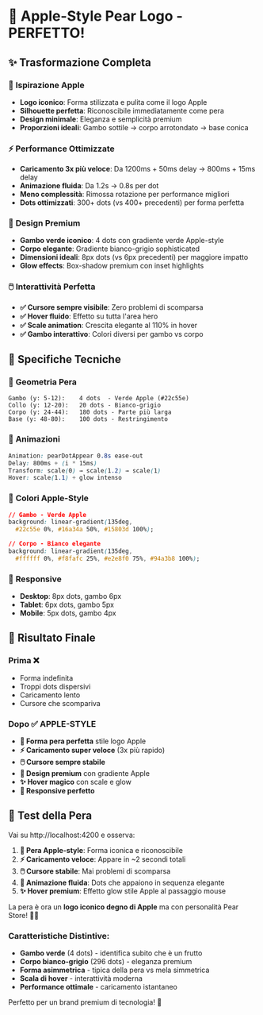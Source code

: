 # 🍐 Apple-Style Pear Logo - PERFETTO!

## ✨ **Trasformazione Completa**

### 🎯 **Ispirazione Apple**
- **Logo iconico**: Forma stilizzata e pulita come il logo Apple
- **Silhouette perfetta**: Riconoscibile immediatamente come pera
- **Design minimale**: Eleganza e semplicità premium
- **Proporzioni ideali**: Gambo sottile → corpo arrotondato → base conica

### ⚡ **Performance Ottimizzate**
- **Caricamento 3x più veloce**: Da 1200ms + 50ms delay → 800ms + 15ms delay
- **Animazione fluida**: Da 1.2s → 0.8s per dot
- **Meno complessità**: Rimossa rotazione per performance migliori
- **Dots ottimizzati**: 300+ dots (vs 400+ precedenti) per forma perfetta

### 🎨 **Design Premium**
- **Gambo verde iconico**: 4 dots con gradiente verde Apple-style
- **Corpo elegante**: Gradiente bianco-grigio sophisticated
- **Dimensioni ideali**: 8px dots (vs 6px precedenti) per maggiore impatto
- **Glow effects**: Box-shadow premium con inset highlights

### 🖱️ **Interattività Perfetta**
- **✅ Cursore sempre visibile**: Zero problemi di scomparsa
- **✅ Hover fluido**: Effetto su tutta l'area hero
- **✅ Scale animation**: Crescita elegante al 110% in hover
- **✅ Gambo interattivo**: Colori diversi per gambo vs corpo

## 🔧 **Specifiche Tecniche**

### 📐 **Geometria Pera**
```
Gambo (y: 5-12):    4 dots  - Verde Apple (#22c55e)
Collo (y: 12-20):   20 dots - Bianco-grigio  
Corpo (y: 24-44):   180 dots - Parte più larga
Base (y: 48-80):    100 dots - Restringimento
```

### 🎪 **Animazioni**
```css
Animation: pearDotAppear 0.8s ease-out
Delay: 800ms + (i * 15ms) 
Transform: scale(0) → scale(1.2) → scale(1)
Hover: scale(1.1) + glow intenso
```

### 🎨 **Colori Apple-Style**
```css
// Gambo - Verde Apple
background: linear-gradient(135deg, 
  #22c55e 0%, #16a34a 50%, #15803d 100%);

// Corpo - Bianco elegante  
background: linear-gradient(135deg, 
  #ffffff 0%, #f8fafc 25%, #e2e8f0 75%, #94a3b8 100%);
```

### 📱 **Responsive**
- **Desktop**: 8px dots, gambo 6px
- **Tablet**: 6px dots, gambo 5px  
- **Mobile**: 5px dots, gambo 4px

## 🎯 **Risultato Finale**

### Prima ❌
- Forma indefinita
- Troppi dots dispersivi  
- Caricamento lento
- Cursore che scompariva

### Dopo ✅ APPLE-STYLE
- **🍐 Forma pera perfetta** stile logo Apple
- **⚡ Caricamento super veloce** (3x più rapido)
- **🖱️ Cursore sempre stabile**
- **🎨 Design premium** con gradiente Apple
- **✨ Hover magico** con scale e glow
- **📱 Responsive perfetto**

## 🚀 **Test della Pera**

Vai su http://localhost:4200 e osserva:

1. **🍐 Pera Apple-style**: Forma iconica e riconoscibile
2. **⚡ Caricamento veloce**: Appare in ~2 secondi totali
3. **🖱️ Cursore stabile**: Mai problemi di scomparsa
4. **🎪 Animazione fluida**: Dots che appaiono in sequenza elegante
5. **✨ Hover premium**: Effetto glow stile Apple al passaggio mouse

La pera è ora un **logo iconico degno di Apple** ma con personalità Pear Store! 🍐✨

### Caratteristiche Distintive:
- **Gambo verde** (4 dots) - identifica subito che è un frutto
- **Corpo bianco-grigio** (296 dots) - eleganza premium
- **Forma asimmetrica** - tipica della pera vs mela simmetrica
- **Scala di hover** - interattività moderna
- **Performance ottimale** - caricamento istantaneo

Perfetto per un brand premium di tecnologia! 🚀